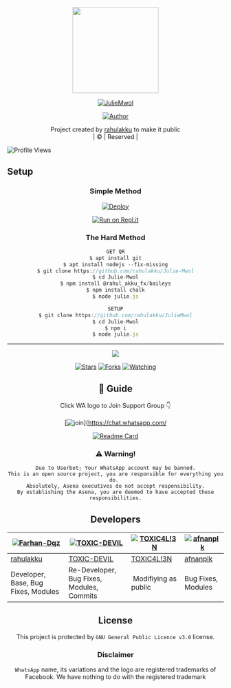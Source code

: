 
<div align="center">
  <img border-radius: 15px src="https://avatars.githubusercontent.com/u/83164448?v=4" width="200" height="200"/>
  <p align="center">
<a href="#"><img title="JulieMwol" src="https://img.shields.io/badge/JulieMwol-green?colorA=%23ff0000&colorB=%23017e40&style=for-the-badge"></a>
</p>
  <p align="center">
<a href="https://github.com/rahulakku"><img title="Author" src="https://img.shields.io/badge/Author-rahulakku/JulieMwol?color=blue&style=for-the-badge&logo=whatsapp"></a>
</p>
</div>
<p align="center">
Project created by <a href="https://github.com/rahulakku">rahulakku</a> to make it public
    <br>
       | © |
        Reserved |
    <br> 
</p>

![Profile Views](https://hits.seeyoufarm.com/api/count/incr/badge.svg?url=https://github.com/rahulakku/JulieMwol&title=Profile%20Views)

## Setup
<div align="center">

  ### Simple Method
  
[![Deploy](https://www.herokucdn.com/deploy/button.svg)](Julie-Mwol) 
  
[![Run on Repl.it](https://repl.it/badge/github/quiec/whatsAlfa)](https://replit.com/@rahulakku/JulieMwol)
  
### The Hard Method
```js
GET QR
$ apt install git
$ apt install nodejs --fix-missing
$ git clone https://github.com/rahulakku/Julie-Mwol
$ cd Julie-Mwol
$ npm install @rahul_akku_fx/baileys
$ npm install chalk
$ node julie.js
```
      
```js
SETUP
$ git clone https://github.com/rahulakku/JulieMwol
$ cd Julie-Mwol
$ npm i
$ node julie.js
```

----

  <p align="center">
  <a href="httsp://github.com/rahulakku/JulieMwol">
    
<a href="https://github.com/rahulakku/followers">
<img src="https://img.shields.io/github/repo-size/rahulakku/Julie-Mwol?color=green&label=Repo%20total%20size&style=plastic">
<p align="center">
<a href="https://github.com/rahulakku/followers"
<img title="Followers" src="https://img.shields.io/github/followers/rahulakku?color=blue&style=flat-square"></a>
<a href="https://github.com/rahulakku/JulieMwol/stargazers/"><img title="Stars" src="https://img.shields.io/github/stars/rahulakku/JulieMwol?color=blue&style=flat-square"></a>
<a href="https://github.com/rahulakku/JulieMwol/network/members"><img title="Forks" src="https://img.shields.io/github/forks/rahulakku/JulieMwol?color=blue&style=flat-square"></a>
<a href="https://github.com/rahulakku/JulieMwol/watchers"><img title="Watching" src="https://img.shields.io/github/watchers/rahulakku/JulieMwol?label=Watchers&color=blue&style=flat-square"></a>
</p>

## 📢 Guide
Click WA logo to Join Support Group 👇
    <br>
<br>
  [![join](https://github.com/Alien-alfa/PublicBot/blob/main/wlogo.svg.png)](https://chat.whatsapp.com/
  <div align="center">
       
  [![Readme Card](https://github-readme-stats.vercel.app/api/pin/?username=farhan-dqz&repo=Julie-Mwol&theme=nightowl)](https://github.com/rahulakku/Julie-Mwol)
  </div>
    
### ⚠️ Warning! 
```
Due to Userbot; Your WhatsApp account may be banned.
This is an open source project, you are responsible for everything you do. 
Absolutely, Asena executives do not accept responsibility.
By establishing the Asena, you are deemed to have accepted these responsibilities.
```

## Developers
  <div align="center">
    
  [![Farhan-Dqz](https://github.com/rahulakku.png?size=100)](https://github.com/rahulakku) | [![TOXIC-DEVIL](https://github.com/TOXIC-DEVIL.png?size=100)](https://github.com/TOXIC-DEVIL) |  [![TOXIC4L!3N](https://github.com/Alien-alfa.png?size=100)](https://github.com/AI-VIKI) | [![afnanplk](https://github.com/afnanplk.png?size=100)](https://github.com/afnanplk) 
----|----|----|----
[rahulakku](https://github.com/rahulakku) | [TOXIC-DEVIL](https://github.com/TOXIC-DEVIL) | [TOXIC4L!3N](https://github.com/AI-VIKI) | [afnanplk](https://github.com/afnanplk) 
Developer, Base, Bug Fixes, Modules| Re-Developer, Bug Fixes, Modules, Commits |  Modifiying  as   public | Bug Fixes, Modules 
  </div>
    


## License
This project is protected by `GNU General Public Licence v3.0` license.

### Disclaimer
`WhatsApp` name, its variations and the logo are registered trademarks of Facebook. We have nothing to do with the registered trademark
